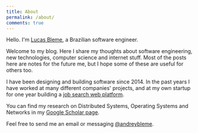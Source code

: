 ```yaml
---
title: About
permalink: /about/
comments: true
---
```


Hello. I'm [Lucas Bleme](https://www.linkedin.com/in/andreybleme/), a Brazilian software engineer.

Welcome to my blog. Here I share my thoughts about software engineering, new technologies, computer science and internet stuff. Most of the posts here are notes for the future me, but I hope some of these are useful for others too.

I have been designing and building software since 2014. In the past years I have worked at many different companies' projects, and at my own startup for one year building a [job search web platform](https://vulpi.com.br/).

You can find my research on Distributed Systems, Operating Systems and Networks in my [Google Scholar page](https://scholar.google.com/citations?user=Yt9LrFoAAAAJ).

Feel free to send me an email or messaging [@andreybleme](https://twitter.com/andreybleme).
